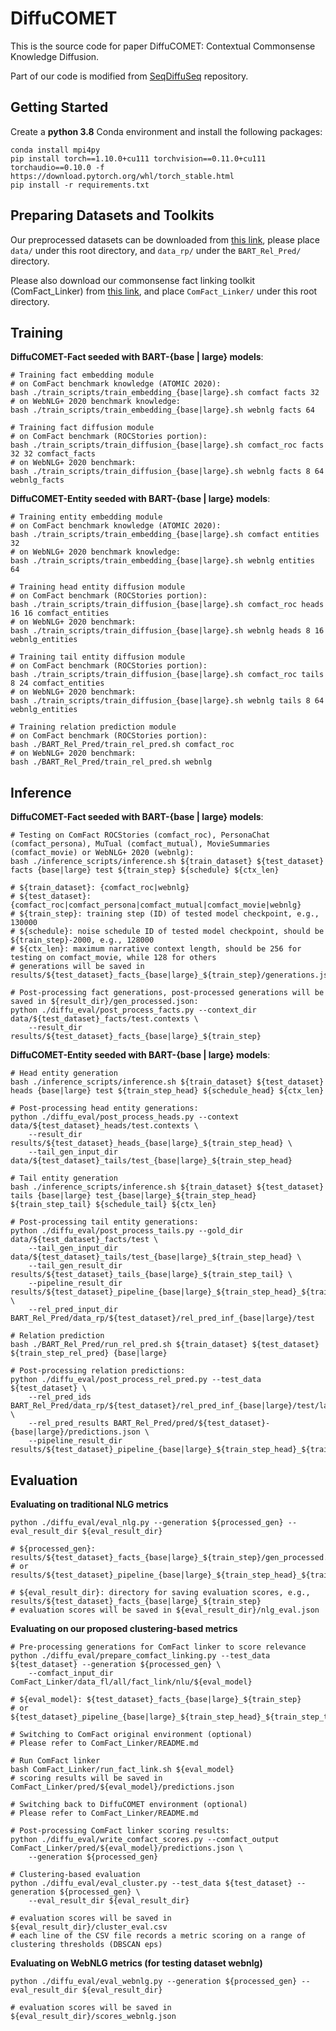 # DiffuCOMET

This is the source code for paper DiffuCOMET: Contextual Commonsense Knowledge Diffusion.

Part of our code is modified from [SeqDiffuSeq](https://github.com/Yuanhy1997/SeqDiffuSeq) repository.

## Getting Started 

Create a **python 3.8** Conda environment and install the following packages:
```
conda install mpi4py
pip install torch==1.10.0+cu111 torchvision==0.11.0+cu111 torchaudio==0.10.0 -f https://download.pytorch.org/whl/torch_stable.html
pip install -r requirements.txt
```

## Preparing Datasets and Toolkits

Our preprocessed datasets can be downloaded from [this link](https://drive.google.com/file/d/1DIbF0WxscgEPKv4mX00wypWeVt39LMWQ/view?usp=sharing), please place ``data/`` under this root directory, and ``data_rp/`` under the ``BART_Rel_Pred/`` directory.

Please also download our commonsense fact linking toolkit (ComFact_Linker) from [this link](https://drive.google.com/file/d/1BDwh1ZQZXWXw3gduSlICB81xOelBhHb0/view?usp=sharing), and place ``ComFact_Linker/`` under this root directory.

## Training

**DiffuCOMET-Fact seeded with BART-{base | large} models**:
```
# Training fact embedding module
# on ComFact benchmark knowledge (ATOMIC 2020):
bash ./train_scripts/train_embedding_{base|large}.sh comfact facts 32
# on WebNLG+ 2020 benchmark knowledge:
bash ./train_scripts/train_embedding_{base|large}.sh webnlg facts 64

# Training fact diffusion module
# on ComFact benchmark (ROCStories portion):
bash ./train_scripts/train_diffusion_{base|large}.sh comfact_roc facts 32 32 comfact_facts
# on WebNLG+ 2020 benchmark:
bash ./train_scripts/train_diffusion_{base|large}.sh webnlg facts 8 64 webnlg_facts
```

**DiffuCOMET-Entity seeded with BART-{base | large} models**:
```
# Training entity embedding module
# on ComFact benchmark knowledge (ATOMIC 2020):
bash ./train_scripts/train_embedding_{base|large}.sh comfact entities 32
# on WebNLG+ 2020 benchmark knowledge:
bash ./train_scripts/train_embedding_{base|large}.sh webnlg entities 64

# Training head entity diffusion module
# on ComFact benchmark (ROCStories portion):
bash ./train_scripts/train_diffusion_{base|large}.sh comfact_roc heads 16 16 comfact_entities
# on WebNLG+ 2020 benchmark:
bash ./train_scripts/train_diffusion_{base|large}.sh webnlg heads 8 16 webnlg_entities

# Training tail entity diffusion module
# on ComFact benchmark (ROCStories portion):
bash ./train_scripts/train_diffusion_{base|large}.sh comfact_roc tails 8 24 comfact_entities
# on WebNLG+ 2020 benchmark:
bash ./train_scripts/train_diffusion_{base|large}.sh webnlg tails 8 64 webnlg_entities

# Training relation prediction module
# on ComFact benchmark (ROCStories portion):
bash ./BART_Rel_Pred/train_rel_pred.sh comfact_roc
# on WebNLG+ 2020 benchmark:
bash ./BART_Rel_Pred/train_rel_pred.sh webnlg
```

## Inference

**DiffuCOMET-Fact seeded with BART-{base | large} models**:
```
# Testing on ComFact ROCStories (comfact_roc), PersonaChat (comfact_persona), MuTual (comfact_mutual), MovieSummaries (comfact_movie) or WebNLG+ 2020 (webnlg):
bash ./inference_scripts/inference.sh ${train_dataset} ${test_dataset} facts {base|large} test ${train_step} ${schedule} ${ctx_len}

# ${train_dataset}: {comfact_roc|webnlg}
# ${test_dataset}: {comfact_roc|comfact_persona|comfact_mutual|comfact_movie|webnlg}
# ${train_step}: training step (ID) of tested model checkpoint, e.g., 130000
# ${schedule}: noise schedule ID of tested model checkpoint, should be ${train_step}-2000, e.g., 128000
# ${ctx_len}: maximum narrative context length, should be 256 for testing on comfact_movie, while 128 for others
# generations will be saved in results/${test_dataset}_facts_{base|large}_${train_step}/generations.json

# Post-processing fact generations, post-processed generations will be saved in ${result_dir}/gen_processed.json:
python ./diffu_eval/post_process_facts.py --context_dir data/${test_dataset}_facts/test.contexts \
    --result_dir results/${test_dataset}_facts_{base|large}_${train_step}
```

**DiffuCOMET-Entity seeded with BART-{base | large} models**:
```
# Head entity generation
bash ./inference_scripts/inference.sh ${train_dataset} ${test_dataset} heads {base|large} test ${train_step_head} ${schedule_head} ${ctx_len}

# Post-processing head entity generations:
python ./diffu_eval/post_process_heads.py --context data/${test_dataset}_heads/test.contexts \
    --result_dir results/${test_dataset}_heads_{base|large}_${train_step_head} \
    --tail_gen_input_dir data/${test_dataset}_tails/test_{base|large}_${train_step_head}

# Tail entity generation
bash ./inference_scripts/inference.sh ${train_dataset} ${test_dataset} tails {base|large} test_{base|large}_${train_step_head} ${train_step_tail} ${schedule_tail} ${ctx_len}

# Post-processing tail entity generations:
python ./diffu_eval/post_process_tails.py --gold_dir data/${test_dataset}_facts/test \
    --tail_gen_input_dir data/${test_dataset}_tails/test_{base|large}_${train_step_head} \
    --tail_gen_result_dir results/${test_dataset}_tails_{base|large}_${train_step_tail} \
    --pipeline_result_dir results/${test_dataset}_pipeline_{base|large}_${train_step_head}_${train_step_tail} \
    --rel_pred_input_dir BART_Rel_Pred/data_rp/${test_dataset}/rel_pred_inf_{base|large}/test
    
# Relation prediction
bash ./BART_Rel_Pred/run_rel_pred.sh ${train_dataset} ${test_dataset} ${train_step_rel_pred} {base|large}

# Post-processing relation predictions:
python ./diffu_eval/post_process_rel_pred.py --test_data ${test_dataset} \
    --rel_pred_ids BART_Rel_Pred/data_rp/${test_dataset}/rel_pred_inf_{base|large}/test/labels.json \
    --rel_pred_results BART_Rel_Pred/pred/${test_dataset}-{base|large}/predictions.json \
    --pipeline_result_dir results/${test_dataset}_pipeline_{base|large}_${train_step_head}_${train_step_tail}
```

## Evaluation

**Evaluating on traditional NLG metrics**
```
python ./diffu_eval/eval_nlg.py --generation ${processed_gen} --eval_result_dir ${eval_result_dir}

# ${processed_gen}: results/${test_dataset}_facts_{base|large}_${train_step}/gen_processed.json
# or results/${test_dataset}_pipeline_{base|large}_${train_step_head}_${train_step_tail}/gen_processed.json

# ${eval_result_dir}: directory for saving evaluation scores, e.g., results/${test_dataset}_facts_{base|large}_${train_step}
# evaluation scores will be saved in ${eval_result_dir}/nlg_eval.json
```

**Evaluating on our proposed clustering-based metrics**
```
# Pre-processing generations for ComFact linker to score relevance
python ./diffu_eval/prepare_comfact_linking.py --test_data ${test_dataset} --generation ${processed_gen} \
    --comfact_input_dir ComFact_Linker/data_fl/all/fact_link/nlu/${eval_model}

# ${eval_model}: ${test_dataset}_facts_{base|large}_${train_step}
# or ${test_dataset}_pipeline_{base|large}_${train_step_head}_${train_step_tail}

# Switching to ComFact original environment (optional)
# Please refer to ComFact_Linker/README.md

# Run ComFact linker
bash ComFact_Linker/run_fact_link.sh ${eval_model}
# scoring results will be saved in ComFact_Linker/pred/${eval_model}/predictions.json

# Switching back to DiffuCOMET environment (optional)
# Please refer to ComFact_Linker/README.md

# Post-processing ComFact linker scoring results:
python ./diffu_eval/write_comfact_scores.py --comfact_output ComFact_Linker/pred/${eval_model}/predictions.json \
    --generation ${processed_gen}

# Clustering-based evaluation
python ./diffu_eval/eval_cluster.py --test_data ${test_dataset} --generation ${processed_gen} \
    --eval_result_dir ${eval_result_dir}
    
# evaluation scores will be saved in ${eval_result_dir}/cluster_eval.csv
# each line of the CSV file records a metric scoring on a range of clustering thresholds (DBSCAN eps)
```

**Evaluating on WebNLG metrics (for testing dataset webnlg)**
```
python ./diffu_eval/eval_webnlg.py --generation ${processed_gen} --eval_result_dir ${eval_result_dir}

# evaluation scores will be saved in ${eval_result_dir}/scores_webnlg.json
```
